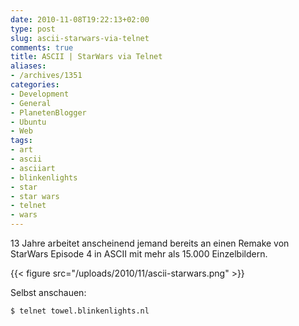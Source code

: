 ```yaml
---
date: 2010-11-08T19:22:13+02:00
type: post
slug: ascii-starwars-via-telnet
comments: true
title: ASCII | StarWars via Telnet
aliases:
- /archives/1351
categories:
- Development
- General
- PlanetenBlogger
- Ubuntu
- Web
tags:
- art
- ascii
- asciiart
- blinkenlights
- star
- star wars
- telnet
- wars
---
```


13 Jahre arbeitet anscheinend jemand bereits an einen Remake von StarWars Episode 4 in ASCII mit mehr als 15.000 Einzelbildern.


{{< figure src="/uploads/2010/11/ascii-starwars.png" >}}


Selbst anschauen:

```
$ telnet towel.blinkenlights.nl
```


